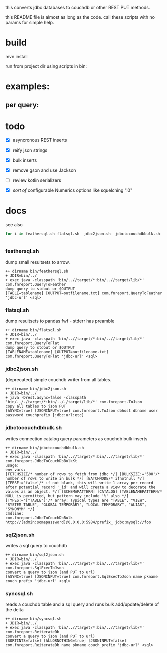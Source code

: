 this converts jdbc databases to couchdb or other REST PUT methods.

this README file is almost as long as the code.  call these scripts with no params for simple help. 


# build
mvn install 

run from project dir using scripts in bin:

# examples:

## per query:

 
# todo
  * [x] asyncronous REST inserts 
  * [x] reify json strings
  * [X] bulk inserts
  * [X] remove gson and use Jackson
  * [ ] review kotlin serializers
  * [X] *sort of* configurable Numerics options like squelching ".0" 
  
 
# docs
see also 
```bash
for i in feathersql.sh flatsql.sh  jdbc2json.sh  jdbctocouchdbbulk.sh  sql2json.sh syncsql.sh;  do echo '###' $i ;echo ;echo '```';bin/$i 2>&1 |while read;do  echo $REPLY  ;done; echo '```';echo;done
 
```

### feathersql.sh

dump small resultsets to arrow.

```
++ dirname bin/feathersql.sh
+ JDIR=bin/../
+ exec java -classpath 'bin/..//target/*:bin/..//target/lib/*' com.fnreport.QueryToFeather
dump query to stdout or $OUTPUT
[TABLE=tablename] [OUTPUT=outfilename.txt] com.fnreport.QueryToFeather 'jdbc-url' <sql>
```

### flatsql.sh

dump resultsets to pandas fwf - stderr has preamble

```
++ dirname bin/flatsql.sh
+ JDIR=bin/../
+ exec java -classpath 'bin/..//target/*:bin/..//target/lib/*' com.fnreport.QueryToFlat
dump query to stdout or $OUTPUT
[TABLENAME=tablename] [OUTPUT=outfilename.txt] com.fnreport.QueryToFlat 'jdbc-url' <sql>
```

### jdbc2json.sh

(deprecated) simple couchdb writer from all tables.

```
++ dirname bin/jdbc2json.sh
+ JDIR=bin/../
+ java -Drest.async=false -classpath 'bin/.././target/*:bin/.././target/lib/*' com.fnreport.ToJson
copy all tables to json PUT
[ASYNC=true] [JSONINPUT=true] com.fnreport.ToJson dbhost dbname user password couchprefix [jdbc:url:etc]
```

### jdbctocouchdbbulk.sh

writes connection catalog  query parameters as couchdb bulk inserts  

```
++ dirname bin/jdbctocouchdbbulk.sh
+ JDIR=bin/../
+ exec java -classpath 'bin/..//target/*:bin/..//target/lib/*' com.fnreport.JdbcToCouchDbBulkKt
usage:
env vars:
[FETCHSIZE/* number of rows to fetch from jdbc */] [BULKSIZE:='500'/* number of rows to write in bulk */] [BATCHMODE/* ifnotnull */] [TERSE:='false'/* if not blank, this will write 1 array per record after potential record '_id' and will create a view to decorate the values as an object. */] [SCHEMAPATTERN] [CATALOG] [TABLENAMEPATTERN/* NULL is permitted, but pattern may include '%' also */] [TYPES:='["TABLE"]'/* array: Typical types are "TABLE", "VIEW", "SYSTEM TABLE", "GLOBAL TEMPORARY", "LOCAL TEMPORARY", "ALIAS", "SYNONYM" */]
cmdline:
com.fnreport.JdbcToCouchDbBulk http://[admin:somepassword]@0.0.0.0:5984/prefix_ jdbc:mysql://foo
```

### sql2json.sh

writes a sql query to couchdb

```
++ dirname bin/sql2json.sh
+ JDIR=bin/../
+ exec java -classpath 'bin/..//target/*:bin/..//target/lib/*' com.fnreport.SqlExecToJson
convert a query to json (and PUT to url)
[ASYNC=true] [JSONINPUT=true] com.fnreport.SqlExecToJson name pkname couch_prefix 'jdbc-url' <sql>
```

### syncsql.sh

reads a couchdb table and a sql query and runs bulk add/update/delete of the delta

```
++ dirname bin/syncsql.sh
+ JDIR=bin/../
+ exec java -classpath 'bin/..//target/*:bin/..//target/lib/*' com.fnreport.ReiterateDb
convert a query to json (and PUT to url)
[SORTINTS=false] [ALLORNOTHING=true] [JSONINPUT=false] com.fnreport.ReiterateDb name pkname couch_prefix 'jdbc-url' <sql>
```

 